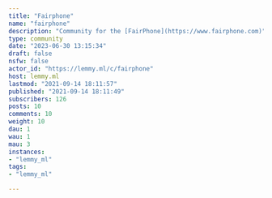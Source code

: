 ```yaml
---
title: "Fairphone" 
name: "fairphone"
description: "Community for the [FairPhone](https://www.fairphone.com)"
type: community
date: "2023-06-30 13:15:34"
draft: false
nsfw: false
actor_id: "https://lemmy.ml/c/fairphone"
host: lemmy.ml
lastmod: "2021-09-14 18:11:57"
published: "2021-09-14 18:11:49"
subscribers: 126
posts: 10
comments: 10
weight: 10
dau: 1
wau: 1
mau: 3
instances:
- "lemmy_ml"
tags: 
- "lemmy_ml"

---
```

